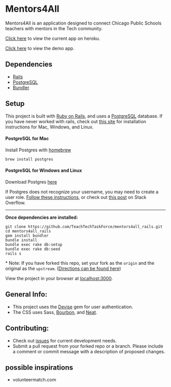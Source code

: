 # Mentors4All

Mentors4All is an application designed to connect Chicago Public Schools teachers with mentors in the Tech community.

[Click here](http://mentors4all.herokuapp.com/) to view the current app on heroku.

[Click here](http://mentors4all.surge.sh/) to view the demo app.

## Dependencies

+ [Rails](http://rubyonrails.org/)  
+ [PostgreSQL](https://www.postgresql.org/)
+ [Bundler](http://bundler.io/)

## Setup

This project is built with [Ruby on Rails](http://rubyonrails.org/), and uses a [PostgreSQL](https://www.postgresql.org/) database. If you have never worked with rails, check out [this site](http://installrails.com/) for installation instructions for Mac, Windows, and Linux.

#### PostgreSQL for Mac

Install Postgres with [homebrew](http://brew.sh/)
```
brew install postgres
```

#### PostgreSQL for Windows and Linux

Download Postgres [here](https://www.postgresql.org/download/)

If Postgres does not recognize your username, you may need to create a user role. [Follow these instructions](https://wiki.postgresql.org/wiki/First_steps), or check out [this post](http://stackoverflow.com/questions/25611004/rake-dbcreate-throws-database-does-not-exist-error-with-postgresql) on Stack Overflow.

---
**Once dependencies are installed:**

```
git clone https://github.com/TeachTechTaskForce/mentors4all_rails.git
cd mentors4all_rails
gem install bundler
bundle install
bundle exec rake db:setup
bundle exec rake db:seed
rails s
```
\* Note: If you have forked this repo, set your fork as the `origin` and the original as the `upstream`. ([Directions can be found here](https://help.github.com/articles/configuring-a-remote-for-a-fork/))

View the project in your browser at [localhost:3000](http://localhost:3000/).

## General Info:

+ This project uses the [Devise](https://github.com/plataformatec/devise) gem for user authentication.
+ The CSS uses Sass, [Bourbon](http://bourbon.io/), and [Neat](http://neat.bourbon.io/).

## Contributing:

+ Check out [issues](https://github.com/TeachTechTaskForce/mentors4all_rails/issues) for current development needs.
+ Submit a pull request from your forked repo or a branch. Please include a comment or commit message with a description of proposed changes.

## possible inspirations
- volunteermatch.com

